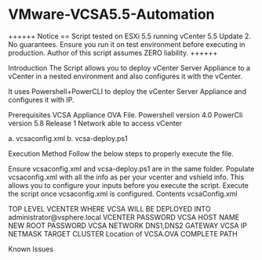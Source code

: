 VMware-VCSA5.5-Automation
=========================

++++++ Notice == Script tested on ESXi 5.5 running vCenter 5.5 Update 2. No guarantees. Ensure you run it on test environment before executing in production. Author of this script assumes ZERO liability. ++++++

Introduction
The Script allows you to deploy vCenter Server Appliance to a vCenter in a nested environment and also configures it with the vCenter.

It uses Powershell+PowerCLI to deploy the vCenter Server Appliance and configures it with IP.

Prerequisites
VCSA Appliance OVA File.
Powershell version 4.0
PowerCli version 5.8 Release 1
Network able to access vCenter

a. vcsaconfig.xml b. vcsa-deploy.ps1

Execution Method
Follow the below steps to properly execute the file.

Ensure vcsaconfig.xml and vcsa-deploy.ps1 are in the same folder.
Populate vcsaconfig.xml with all the info as per your vcenter and vshield info. This allows you to configure your inputs before you execute the script.
Execute the script once vcsaconfig.xml is configured.
Contents vcsaConfig.xml
<?xml version="1.0"?>
<MasterConfig>
<vcenterconfig>
<vcenter>TOP LEVEL VCENTER WHERE VCSA WILL BE DEPLOYED INTO</vcenter>
<vcusername>administrator@vsphere.local</vcusername>
<vcpassword>VCENTER PASSWORD</vcpassword>
</vcenterconfig>

<Config>
<vcsahostname>VCSA HOST NAME</vcsahostname>
<rootpassword>NEW ROOT PASSWORD</rootpassword>
<MgmtNetwork>VCSA NETWORK</MgmtNetwork>
<vcsadns>DNS1,DNS2</vcsadns>
<vcsagateway>GATEWAY</vcsagateway>
<vcsaip>VCSA IP</vcsaip>
<vcsanetmask>NETMASK</vcsanetmask>
<clustername>TARGET CLUSTER</clustername>
<vcsalocation>Location of VCSA.OVA COMPLETE PATH</vcsalocation>

</MasterConfig>

Known Issues
